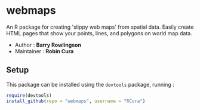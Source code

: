 webmaps
=======

An R package for creating 'slippy web maps' from spatial data.
Easily create HTML pages that show your points, lines, and polygons on world map data.

* Author : **Barry Rowlingson**
* Maintainer : **Robin Cura**

## Setup


This package can be installed using the `devtools` package, running :
```R
require(devtools)
install_github(repo = "webmaps", username = "RCura")
```
